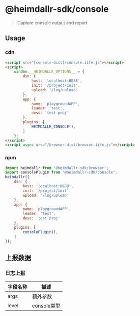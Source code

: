 # @heimdallr-sdk/console

> Capture console output and report

## Usage

### cdn

```html
<script src="[console-dist]/console.iife.js"></script>
<script>
    window.__HEIMDALLR_OPTIONS__ = {
        dsn: {
            host: 'localhost:8888',
            init: '/project/init',
            upload: '/log/upload'
        },
        app: {
            name: 'playgroundAPP',
            leader: 'test',
            desc: 'test proj'
        },
        plugins: [
            HEIMDALLR_CONSOLE(),
        ]
    };
</script>
<script async src="/browser-dist/browser.iife.js"></script>
```

### npm

```js
import heimdallr from "@heimdallr-sdk/browser";
import consolePlugin from "@heimdallr-sdk/console";
heimdallr({
    dsn: {
        host: 'localhost:8888',
        init: '/project/init',
        upload: '/log/upload'
    },
    app: {
        name: 'playgroundAPP',
        leader: 'test',
        desc: 'test proj'
    },
    plugins: [
        consolePlugin(),
    ]
});
```

## 上报数据

### 日志上报

|字段名称|描述|
|-|-|
|args|额外参数|
|level|console类型|
